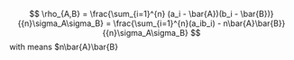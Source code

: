 $$
\rho_{A,B} = \frac{\sum_{i=1}^{n} (a_i - \bar{A})(b_i - \bar{B})}{{n}\sigma_A\sigma_B} = \frac{\sum_{i=1}^{n}(a_ib_i) - n\bar{A}\bar{B}}{{n}\sigma_A\sigma_B}
$$
with means $n\bar{A}\bar{B}
